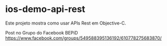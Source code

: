 ios-demo-api-rest
=================

Este projeto mostra como usar APIs Rest em Objective-C.

Post no Grupo do Facebook BEPiD
https://www.facebook.com/groups/549588395136192/610778275683870/
